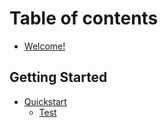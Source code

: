 # Table of contents

* [Welcome!](README.md)

## Getting Started

* [Quickstart](getting-started/quickstart/README.md)
  * [Test](getting-started/quickstart/gettingstarted.html#making-an-experiment)
